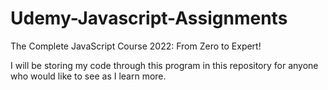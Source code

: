 # Udemy-Javascript-Assignments
The Complete JavaScript Course 2022: From Zero to Expert!

I will be storing my code through this program in this repository for anyone who would like to see as I learn more.
